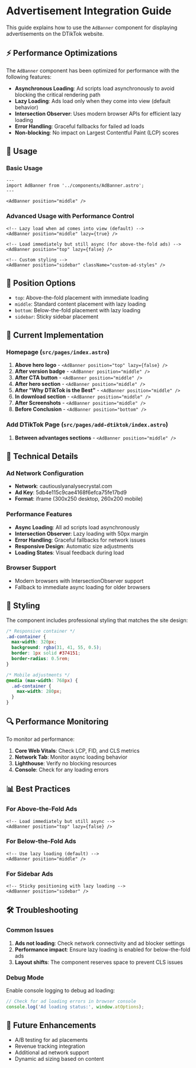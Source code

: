 # Advertisement Integration Guide

This guide explains how to use the `AdBanner` component for displaying advertisements on the DTikTok website.

## ⚡ Performance Optimizations

The `AdBanner` component has been optimized for performance with the following features:

- **Asynchronous Loading**: Ad scripts load asynchronously to avoid blocking the critical rendering path
- **Lazy Loading**: Ads load only when they come into view (default behavior)
- **Intersection Observer**: Uses modern browser APIs for efficient lazy loading
- **Error Handling**: Graceful fallbacks for failed ad loads
- **Non-blocking**: No impact on Largest Contentful Paint (LCP) scores

## 🚀 Usage

### Basic Usage

```astro
---
import AdBanner from '../components/AdBanner.astro';
---

<AdBanner position="middle" />
```

### Advanced Usage with Performance Control

```astro
<!-- Lazy load when ad comes into view (default) -->
<AdBanner position="middle" lazy={true} />

<!-- Load immediately but still async (for above-the-fold ads) -->
<AdBanner position="top" lazy={false} />

<!-- Custom styling -->
<AdBanner position="sidebar" className="custom-ad-styles" />
```

## 📍 Position Options

- `top`: Above-the-fold placement with immediate loading
- `middle`: Standard content placement with lazy loading
- `bottom`: Below-the-fold placement with lazy loading
- `sidebar`: Sticky sidebar placement

## 🎯 Current Implementation

### Homepage (`src/pages/index.astro`)
1. **Above hero logo** - `<AdBanner position="top" lazy={false} />`
2. **After version badge** - `<AdBanner position="middle" />`
3. **After CTA button** - `<AdBanner position="middle" />`
4. **After hero section** - `<AdBanner position="middle" />`
5. **After "Why DTikTok is the Best"** - `<AdBanner position="middle" />`
6. **In download section** - `<AdBanner position="middle" />`
7. **After Screenshots** - `<AdBanner position="middle" />`
8. **Before Conclusion** - `<AdBanner position="bottom" />`

### Add DTikTok Page (`src/pages/add-dtiktok/index.astro`)
1. **Between advantages sections** - `<AdBanner position="middle" />`

## 🔧 Technical Details

### Ad Network Configuration
- **Network**: cautiouslyanalysecrystal.com
- **Ad Key**: 5db4e115c9cae4168f6efca75fe17bd9
- **Format**: iframe (300x250 desktop, 260x200 mobile)

### Performance Features
- **Async Loading**: All ad scripts load asynchronously
- **Intersection Observer**: Lazy loading with 50px margin
- **Error Handling**: Graceful fallbacks for network issues
- **Responsive Design**: Automatic size adjustments
- **Loading States**: Visual feedback during load

### Browser Support
- Modern browsers with IntersectionObserver support
- Fallback to immediate async loading for older browsers

## 🎨 Styling

The component includes professional styling that matches the site design:

```css
/* Responsive container */
.ad-container {
  max-width: 320px;
  background: rgba(31, 41, 55, 0.5);
  border: 1px solid #374151;
  border-radius: 0.5rem;
}

/* Mobile adjustments */
@media (max-width: 768px) {
  .ad-container {
    max-width: 280px;
  }
}
```

## 🔍 Performance Monitoring

To monitor ad performance:

1. **Core Web Vitals**: Check LCP, FID, and CLS metrics
2. **Network Tab**: Monitor async loading behavior
3. **Lighthouse**: Verify no blocking resources
4. **Console**: Check for any loading errors

## 📊 Best Practices

### For Above-the-Fold Ads
```astro
<!-- Load immediately but still async -->
<AdBanner position="top" lazy={false} />
```

### For Below-the-Fold Ads
```astro
<!-- Use lazy loading (default) -->
<AdBanner position="middle" />
```

### For Sidebar Ads
```astro
<!-- Sticky positioning with lazy loading -->
<AdBanner position="sidebar" />
```

## 🛠️ Troubleshooting

### Common Issues

1. **Ads not loading**: Check network connectivity and ad blocker settings
2. **Performance impact**: Ensure lazy loading is enabled for below-the-fold ads
3. **Layout shifts**: The component reserves space to prevent CLS issues

### Debug Mode
Enable console logging to debug ad loading:
```javascript
// Check for ad loading errors in browser console
console.log('Ad loading status:', window.atOptions);
```

## 🚀 Future Enhancements

- A/B testing for ad placements
- Revenue tracking integration
- Additional ad network support
- Dynamic ad sizing based on content 